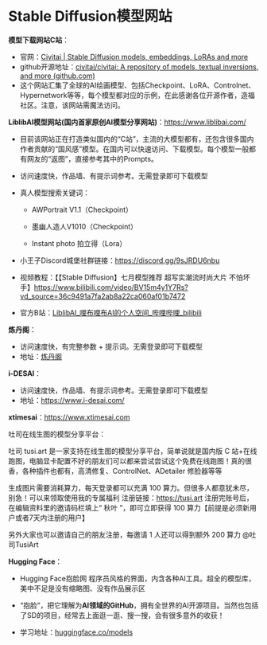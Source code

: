 # Stable Diffusion模型网站

**模型下载网站C站**：

- 官网：[Civitai | Stable Diffusion models, embeddings, LoRAs and more](http://civitai.com/)
- github开源地址：[civitai/civitai: A repository of models, textual inversions, and more (github.com)](https://github.com/civitai/civitai)
- 这个网站汇集了全球的AI绘画模型、包括Checkpoint、LoRA、Controlnet、Hypernetwork等等，每个模型都对应的示例，在此感谢各位开源作者，造福社区。注意，该网站需魔法访问。

**LiblibAI模型网站(国内首家原创AI模型分享网站)**：<https://www.liblibai.com/>

- 目前该网站正在打造类似国内的“C站”，主流的大模型都有，还包含很多国内作者贡献的“国风感”模型。在国内可以快速访问、下载模型。每个模型一般都有网友的“返图”，直接参考其中的Prompts。

- 访问速度快，作品墙、有提示词参考。无需登录即可下载模型

- 真人模型搜索关键词：
  - AWPortrait V1.1（Checkpoint）

  - 墨幽人造人V1010（Checkpoint）
  - Instant photo 拍立得（Lora）

- 小王子Discord城堡社群链接：<https://discord.gg/9sJRDU6nbu>

- 视频教程：【【Stable Diffusion】七月模型推荐 超写实潮流时尚大片 不怕坏手】<https://www.bilibili.com/video/BV15m4y1Y7Rs?vd_source=36c9491a7fa2ab8a22ca060af01b7472>

- 官方B站：[LiblibAI_哩布哩布AI的个人空间_哔哩哔哩_bilibili](https://space.bilibili.com/482619845)

**炼丹阁**：

- 访问速度快，有完整参数 + 提示词。无需登录即可下载模型
- 地址：[炼丹阁](https://www.liandange.com/)

**i-DESAI**：

- 访问速度快，作品墙、有提示词参考。无需登录即可下载模型
- 地址：<https://www.i-desai.com/>

**xtimesai**：<https://www.xtimesai.com>

吐司在线生图的模型分享平台：

吐司 tusi.art 是一家支持在线生图的模型分享平台，简单说就是国内版 C 站+在线跑图，电脑显卡配置不好的朋友们可以都来尝试尝试这个免费在线跑图！真的很香，各种插件也都有，高清修复、ControlNet、ADetailer 修脸器等等

生成图片需要消耗算力，每天登录都可以充满 100 算力。但很多人都意犹未尽，别急！可以来领取使用我的专属福利 注册链接：<https://tusi.art>  注册完账号后，在编辑资料里的邀请码栏填上“ 秋叶 ”，即可立即获得 100 算力【前提是必须新用户或者7天内注册的用户】

另外大家也可以邀请自己的朋友注册，每邀请 1 人还可以得到额外 200 算力 @吐司TusiArt

**Hugging Face**：

- Hugging Face抱脸网 程序员风格的界面，内含各种AI工具。超全的模型库，美中不足是没有缩略图、没有作品展示区
- “抱脸”，把它理解为**AI领域的GitHub**，拥有全世界的AI开源项目。当然也包括了SD的项目，经常去上面逛一逛、搜一搜，会有很多意外的收获！

- 学习地址：[huggingface.co/models](https://huggingface.co/models)
